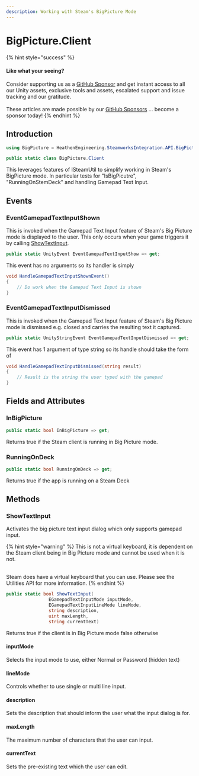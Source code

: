 ```yaml
---
description: Working with Steam's BigPicture Mode
---
```


# BigPicture.Client

{% hint style="success" %}
#### Like what your seeing?

Consider supporting us as a [GitHub Sponsor](../../../) and get instant access to all our Unity assets, exclusive tools and assets, escalated support and issue tracking and our gratitude.\
\
These articles are made possible by our [GitHub Sponsors](https://github.com/sponsors/heathen-engineering) ... become a sponsor today!
{% endhint %}

## Introduction

```csharp
using BigPicture = HeathenEngineering.SteamworksIntegration.API.BigPicture.Client;
```

```csharp
public static class BigPicture.Client
```

This leverages features of ISteamUtil to simplify working in Steam's BigPicture mode. In particular tests for "IsBigPicutre", "RunningOnStemDeck" and handling Gamepad Text Input.

## Events

### EventGamepadTextInputShown

This is invoked when the Gamepad Text Input feature of Steam's Big Picture mode is displayed to the user. This only occurs when your game triggers it by calling [ShowTextInput](bigpicture.client.md#undefined).

```csharp
public static UnityEvent EventGamepadTextInputShow => get;
```

This event has no arguments so its handler is simply

```csharp
void HandleGamepadTextInputShownEvent()
{
    // Do work when the Gamepad Text Input is shown
}
```

### EventGamepadTextInputDismissed

This is invoked when the Gamepad Text Input feature of Steam's Big Picture mode is dismissed e.g. closed and carries the resulting text it captured.

```csharp
public static UnityStringEvent EventGamepadTextInputDismissed => get;
```

This event has 1 argument of type string so its handle should take the form of

```csharp
void HandleGamepadTextInputDismissed(string result)
{
    // Result is the string the user typed with the gamepad
}
```

## Fields and Attributes

### InBigPicture

```csharp
public static bool InBigPicture => get;
```

Returns true if the Steam client is running in Big Picture mode.

### RunningOnDeck

```csharp
public static bool RunningOnDeck => get;
```

Returns true if the app is running on a Steam Deck

## Methods

### ShowTextInput

Activates the big picture text input dialog which only supports gamepad input.

{% hint style="warning" %}
This is not a virtual keyboard, it is dependent on the Steam client being in Big Picture mode and cannot be used when it is not.

\
Steam does have a virtual keyboard that you can use. Please see the Utilities API for more information.
{% endhint %}

```csharp
public static bool ShowTextInput(
                EGamepadTextInputMode inputMode,
                EGamepadTextInputLineMode lineMode,
                string description, 
                uint maxLength, 
                string currentText)
```

Returns true if the client is in Big Picture mode false otherwise

#### inputMode

Selects the input mode to use, either Normal or Password (hidden text)

#### lineMode

Controls whether to use single or multi line input.

#### description

Sets the description that should inform the user what the input dialog is for.

#### maxLength

The maximum number of characters that the user can input.

#### currentText

Sets the pre-existing text which the user can edit.
